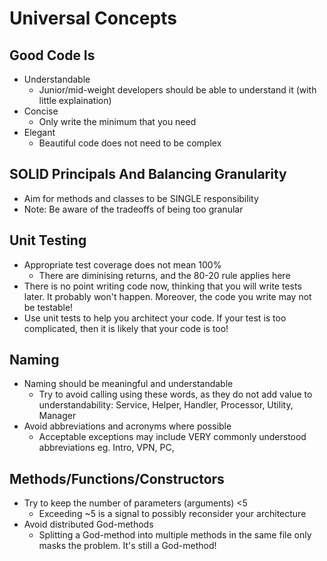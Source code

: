 # Universal Concepts

## Good Code Is
- Understandable 
  - Junior/mid-weight developers should be able to understand it (with little explaination)
- Concise 
  - Only write the minimum that you need
- Elegant 
  - Beautiful code does not need to be complex
  

## SOLID Principals And Balancing Granularity
- Aim for methods and classes to be SINGLE responsibility
- Note: Be aware of the tradeoffs of being too granular


## Unit Testing
- Appropriate test coverage does not mean 100%
  - There are diminising returns, and the 80-20 rule applies here
- There is no point writing code now, thinking that you will write tests later. It probably won't happen. Moreover, the code you write may not be testable!
- Use unit tests to help you architect your code. If your test is too complicated, then it is likely that your code is too!  


## Naming
- Naming should be meaningful and understandable 
  - Try to avoid calling using these words, as they do not add value to understandability: Service, Helper, Handler, Processor, Utility, Manager
- Avoid abbreviations and acronyms where possible
  - Acceptable exceptions may include VERY commonly understood abbreviations eg. Intro, VPN, PC,  


## Methods/Functions/Constructors
- Try to keep the number of parameters (arguments) <5 
  - Exceeding ~5 is a signal to possibly reconsider your architecture
- Avoid distributed God-methods 
  - Splitting a God-method into multiple methods in the same file only masks the problem. It's still a God-method!

